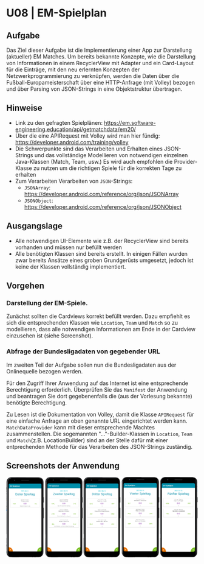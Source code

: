 # U08 | EM-Spielplan

## Aufgabe

Das Ziel dieser Aufgabe ist die Implementierung einer App zur Darstellung (aktueller) EM Matches. Um bereits bekannte Konzepte, wie die Darstellung von Informationen in einem RecyclerView mit Adapter und ein Card-Layout für die Einträge, mit den neu erlernten Konzepten der Netzwerkprogrammierung zu verknüpfen, werden die Daten über die Fußball-Europameisterschaft über eine HTTP-Anfrage (mit Volley) bezogen und über Parsing von JSON-Strings in eine Objektstruktur übertragen.

## Hinweise

* Link zu den gefragten Spielplänen: https://em.software-engineering.education/api/getmatchdata/em20/
* Über die eine APIRequest mit Volley wird man hier fündig: https://developer.android.com/training/volley
* Die Schwerpunkte sind das Verarbeiten und Erhalten eines JSON-Strings und das vollständige Modellieren von notwendigen einzelnen Java-Klassen (Match, Team, usw.) Es wird auch empfohlen die Provider-Klasse zu nutzen um die richtigen Spiele für die korrekten Tage zu erhalten
* Zum Verarbeiten Verarbeiten von `JSON`-Strings:
  * `JSONArray`: https://developer.android.com/reference/org/json/JSONArray
  * `JSONObject`: https://developer.android.com/reference/org/json/JSONObject

## Ausgangslage
* Alle notwendigen UI-Elemente wie z.B. der RecyclerView sind bereits vorhanden und müssen nur befüllt werden
* Alle benötigten Klassen sind bereits erstellt. In einigen Fällen wurden zwar bereits Ansätze eines groben Grundgerüsts umgesetzt, jedoch ist keine der Klassen vollständig implementiert.

## Vorgehen
### Darstellung der EM-Spiele.  
Zunächst sollten die Cardviews korrekt befüllt werden. Dazu empfiehlt es sich die entsprechenden Klassen wie `Location`, `Team` und `Match` so zu modellieren, dass alle notwendigen Informationen am Ende in der Cardview einzusehen ist (siehe Screenshot).

### Abfrage der Bundesligadaten von gegebender URL
Im zweiten Teil der Aufgabe sollen nun die Bundesligadaten aus der Onlinequelle bezogen werden.

Für den Zugriff Ihrer Anwendung auf das Internet ist eine entsprechende Berechtigung erforderlich. Überprüfen Sie das `Manifest` der Anwendung und beantragen Sie dort gegebenenfalls die (aus der Vorlesung bekannte) benötigte Berechtigung.

Zu Lesen ist die Dokumentation von Volley, damit die Klasse `APIRequest` für eine einfache Anfrage an oben genannte URL eingerichtet werden kann. `MatchDataProvider` kann mit dieser entsprechende Machtes zusammenstellen. Die sogemannten "..."-Builder-Klassen in `Location`, `Team` und `Match`(z.B. LocationBuilder) sind an der Stelle dafür mit einer entprechenden Methode für das Verarbeiten des JSON-Strings zuständig.

## Screenshots der Anwendung

![Screenshots der Laufapp](./docs/screenshots.png)
